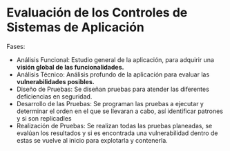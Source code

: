 # Evaluación de los Controles de Sistemas de Aplicación

Fases:

* Análisis Funcional: Estudio general de la aplicación, para adquirir una **visión global de las funcionalidades.**
* Análisis Técnico: Análisis profundo de la aplicación para evaluar las **vulnerabilidades posibles.**
* Diseño de Pruebas: Se diseñan pruebas para atender las diferentes deficiencias en seguridad.
* Desarrollo de las Pruebas: Se programan las pruebas a ejecutar y determinar el orden en el que se llevaran a cabo, así identificar patrones y si son replicadles
* Realización de Pruebas: Se realizan todas las pruebas planeadas, se evalúan los resultados y si es encontrada una vulnerabilidad dentro de estas se vuelve al inicio para explotarla y contenerla.